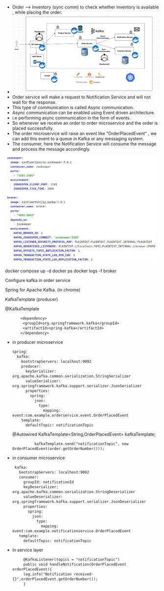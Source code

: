 * Order --> Inventory (sync comm) to check whether inventory is available , while placing the order.
* ![img_7.png](img_7.png)
* Order service will make a request to Notification Service and will not wait for the response.
* This type of communication is called Async communication.
* Async communication can be enabled using Event driven architecture.
* i.e performing async communication in the form of events.
* So whenever we receive an order to order microservice and the order is placed successfully.
* The order microservice will raise an event like "OrderPlacedEvent" , we can add this event to a queue in Kafka or any messaging system.
* The consumer, here the Notification Service will consume the message and process the message accordingly.

![kafkasetup.GIF](kafkasetup.GIF)

docker compose up -d
docker ps
docker logs -f broker


Configure kafka in order service

Spring for Apache Kafka. (in chrome)

KafkaTemplate (producer)

@KafkaTemplate


           <dependency>
            <groupId>org.springframework.kafka</groupId>
            <artifactId>spring-kafka</artifactId>
           </dependency>

* in producer microservice

      spring:
        kafka:
          bootstrapServers: localhost:9092
          producer:
            keySerializer: org.apache.kafka.common.serialization.StringSerializer
            valueSerializer: org.springframework.kafka.support.serializer.JsonSerializer
            properties:
              spring:
                json:
                  type:
                    mapping: event:com.example.orderservice.event.OrderPlacedEvent
          template:
            defaultTopic: notificationTopic

  @Autowired
  KafkaTemplate<String,OrderPlacedEvent> kafkaTemplate;

                kafkaTemplate.send("notificationTopic", new OrderPlacedEvent(order.getOrderNumber()));


* in consumer microservice

       kafka:
         bootstrapServers: localhost:9092
         consumer:
           groupId: notificationId
           keyDeserializer: org.apache.kafka.common.serialization.StringDeserializer
           valueDeserializer: org.springframework.kafka.support.serializer.JsonDeserializer
           properties:
             spring:
               json:
                 type:
                   mapping: event:com.example.notificationservice.OrderPlacedEvent
         template:
           defaultTopic: notificationTopic

* In service layer       
         
           @KafkaListener(topics = "notificationTopic")
           public void handleNotification(OrderPlacedEvent orderPlacedEvent){
           log.info("Notification received- {}",orderPlacedEvent.getOrderNumber());
           }